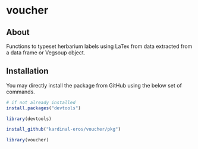 voucher
========

About
-----

Functions to typeset herbarium labels using LaTex from data extracted from a data frame or Vegsoup object.

Installation
------------

You may directly install the package from GitHub using the below set of commands.

```R
# if not already installed
install.packages("devtools")

library(devtools)

install_github("kardinal-eros/voucher/pkg")

library(voucher)
```